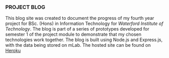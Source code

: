 ### PROJECT BLOG ###

This blog site was created to document the progress of my fourth year project for BSc. (Hons) in Information Technology
for _Waterford Institute of Technology_. The blog is part of a series of prototypes developed for semester 1 of the project module
to demonstrate that my chosen technologies work together. The blog is built using Node.js and Express.js, with the data being stored
on mLab. The hosted site can be found on [Heroku](https://dleniston-project-blog.herokuapp.com)